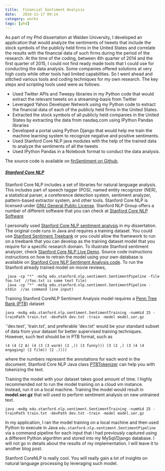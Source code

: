 ```yaml
---
title:  Financial Sentiment Analysis
date:   2016-11-17 09:14
category: works 
tags: [phd]
---
```


As part of my Phd dissertation at Walden University, I developed an application that would analyze the sentiments of tweets that include the stock symbols of the publicly held firms in the United States and correlate the results with the financial data of such firms during the period of the research.
At the time of the coding, between 4th quarter of 2014 and the first quarter of 2015, I could not find ready made tools that I could use for conducting the data analysis. Some companies offered solutions at very high costs while other tools had limited capabilities. So I went ahead and stitched various tools and coding techniques for my own research. The key steps and scripting tools used were as follows:

- Used Twitter APIs and Tweepy libraries in my Python code that would extract the relevant tweets on a streaming-basis from Twitter
- Leveraged Yahoo Developer Network using my Python code to extract the financial data of each of the publicly held firms in the United States.
- Extracted the stock symbols of all publicly held companies in the United States by extracting the data from nasdaq.com using IPython Pandas libraries
- Developed a portal using Python Django that would help me train the machine learning system to recognize negative and positive sentiments.
- Used Stanford Core NLP java modules with the help of the trained data to analyze the sentiments of all the tweets
- Used IPython Pandas in a Notebook format to conduct the data analysis.

The source code is available on [finSentiment on Github](https://github.com/hoteit/finSentiment).

##### [Stanford Core NLP](http://stanfordnlp.github.io/CoreNLP/)

Stanford Core NLP includes a set of libraries for natural language analysis. This includes part of speech tagger (POS), 
named entity recognizer (NER), a statistical parser, a coreference detection system, sentiment analyzer, pattern-based
extractor system, and other tools. Stanford Core NLP is licensed under 
[GNU General Public License](http://www.gnu.org/licenses/gpl-2.0.html). Stanford NLP Group offers a number of different
software that you can check at [Stanford Core NLP Software](http://nlp.stanford.edu/software)

I personally used [Stanford Core NLP sentiment analysis](http://nlp.stanford.edu/sentiment/) in my dissertation.
The original code runs in Java and requires a training dataset. You could use
[Stanford Sentiment Treebank](http://nlp.stanford.edu/sentiment/treebank.html) or you could allow the framework to run
on a treebank that you can develop as the training dataset model that you require for a specific research domain.
To illustrate Stanford sentiment analyzer, check
[Stanford Core NLP Live Demo](http://nlp.stanford.edu:8080/sentiment/rntnDemo.html). Source code instructions
instructions on how to retrain the model using your own database is available on 
[Stanford Core NLP Sentiment Analysis code](http://nlp.stanford.edu/sentiment/code.html). To run the Stanford already
trained model on movie reviews,

     java -cp "*" -mx5g edu.stanford.nlp.sentiment.SentimentPipeline -file foo.txt  //foo.txt is some text file)
     java -cp "*" -mx5g edu.stanford.nlp.sentiment.SentimentPipeline -stdin  //as command line input)

Training Stanford CoreNLP Sentiment Analysis model requires a [Penn Tree Bank (PTB)](https://www.cis.upenn.edu/~treebank/) dataset

    java -mx8g edu.stanford.nlp.sentiment.SentimentTraining -numHid 25 -trainPath train.txt -devPath dev.txt -train -model model.ser.gz

`'dev.text', 'train.txt', and preferable 'dev.txt' would be your standard subset of data from your dataset for better supervised training techniques. However, such text should be in PTB format, such as

    (4 (4 (2 A) (4 (3 (3 warm) (2 ,)) (3 funny))) (3 (2 ,) (3 (4 (4 engaging) (2 film)) (2 .))))

where the numbers represent the annotations for each word in the document. Stanford Core NLP Java class [PTBTokenizer](http://nlp.stanford.edu/nlp/javadoc/javanlp/edu/stanford/nlp/process/PTBTokenizer.html)
can help you with tokenizing the text.

Training the model with your dataset takes good amount of time. I highly recommended not to run the model training on
a cloud vm instance. Instead, run it on a local machine. Training the model would result in **model.ser.gz**  that will used to perform sentiment analysis on new untrained text.

    java -mx8g edu.stanford.nlp.sentiment.SentimentTraining -numHid 25 -trainPath train.txt -devPath dev.txt -train -model model.ser.gz

In my application, I ran the model training on a local machine and then used Python to execute in Java `edu.stanford.nlp.sentiment.SentimentPipeline`
via a command pipeline for each input that i had previously captured using a different Python algorithm and stored into my MySql/Django database.
I will not go in details about the results of my implementation. I will leave it to another blog post.

Stanford CoreNLP is really cool. You will really gain a lot of insights on natural language processing by leveraging such model.
